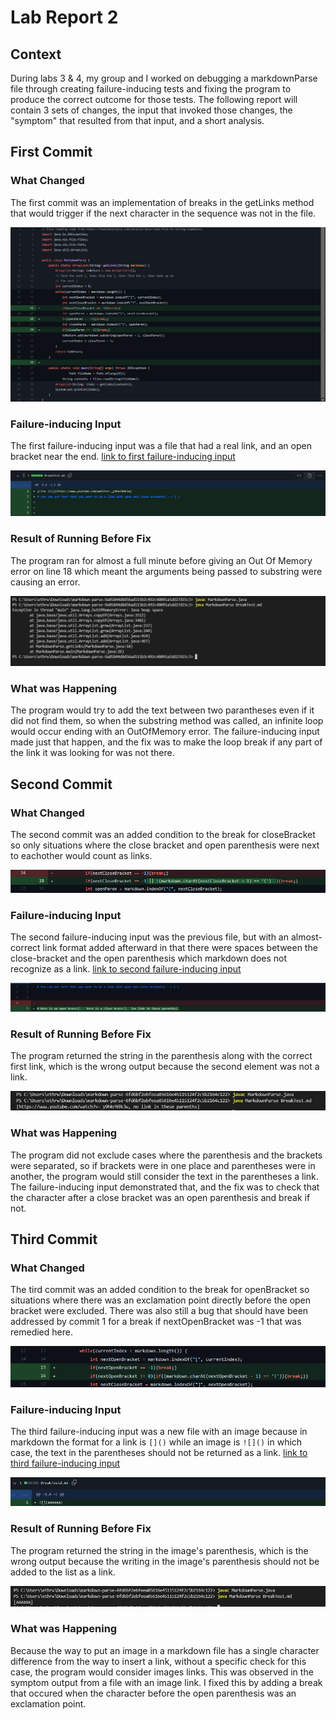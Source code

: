# Lab Report 2

## Context

During labs 3 & 4, my group and I worked on debugging a markdownParse file through creating failure-inducing tests and fixing the program to produce the correct outcome for those tests.  The following report will contain 3 sets of changes, the input that invoked those changes, the "symptom" that resulted from that input, and a short analysis.

## First Commit

### What Changed

The first commit was an implementation of breaks in the getLinks method that would trigger if the next character in the sequence was not in the file.

![](Commit1Change.png)

### Failure-inducing Input

The first failure-inducing input was a file that had a real link, and an open bracket near the end.  [link to first failure-inducing input](https://github.com/Wilbow86/markdown-parse/commit/9a85844d8d56ad115b2c492c48091a5dd27d15c3#diff-c1cb090c663773387c8b4172c8b4ad095c377ea0a0535e2d0b3b59bc7966c3b0)

![](BreakTest1.png)

### Result of Running Before Fix

The program ran for almost a full minute before giving an Out Of Memory error on line 18 which meant the arguments being passed to substring were causing an error.

![](Symptom1.png)

### What was Happening

The program would try to add the text between two parantheses even if it did not find them, so when the substring method was called, an infinite loop would occur ending with an OutOfMemory error.  The failure-inducing input made just that happen, and the fix was to make the loop break if any part of the link it was looking for was not there.

## Second Commit

### What Changed

The second commit was an added condition to the break for closeBracket so only situations where the close bracket and open parenthesis were next to eachother would count as links.

![](Commit2Change.png)

### Failure-inducing Input

The second failure-inducing input was the previous file, but with an almost-correct link format added afterward in that there were spaces between the close-bracket and the open parenthesis which markdown does not recognize as a link.  [link to second failure-inducing input](https://github.com/Wilbow86/markdown-parse/commit/6fd6bf2ebfeea05616e45115124f2c5b2164c122#diff-c1cb090c663773387c8b4172c8b4ad095c377ea0a0535e2d0b3b59bc7966c3b0)

![](BreakTest2.png)

### Result of Running Before Fix

The program returned the string in the parenthesis along with the correct first link, which is the wrong output because the second element was not a link.

![](Symptom2.png)

### What was Happening

The program did not exclude cases where the parenthesis and the brackets were separated, so if brackets were in one place and parentheses were in another, the program would still consider the text in the parentheses a link.  The failure-inducing input demonstrated that, and the fix was to check that the character after a close bracket was an open parenthesis and break if not.

## Third Commit

### What Changed

The tird commit was an added condition to the break for openBracket so situations where there was an exclamation point directly before the open bracket were excluded. There was also still a bug that should have been addressed by commit 1 for a break if nextOpenBracket was -1 that was remedied here.

![](Commit3Change.png)

### Failure-inducing Input

The third failure-inducing input was a new file with an image because in markdown the format for a link is ```[]()``` while an image is ```![]()``` in which case, the text in the parentheses should not be returned as a link.  [link to third failure-inducing input](https://github.com/Wilbow86/markdown-parse/commit/8c8a00073ac6d5a1233fd0a75acf92113b0bb8ae#diff-1c2769d4e68d35a60072ca1b96733e461238a1dd4d679981f4be759663542ef2)

![](BreakTest3.png)

### Result of Running Before Fix

The program returned the string in the image's parenthesis, which is the wrong output because the writing in the image's parenthesis should not be added to the list as a link.

![](Symptom3.png)

### What was Happening

Because the way to put an image in a markdown file has a single character difference from the way to insert a link, without a specific check for this case, the program would consider images links.  This was observed in the symptom output from a file with an image link. I fixed this by adding a break that occured when the character before the open parenthesis was an exclamation point.
